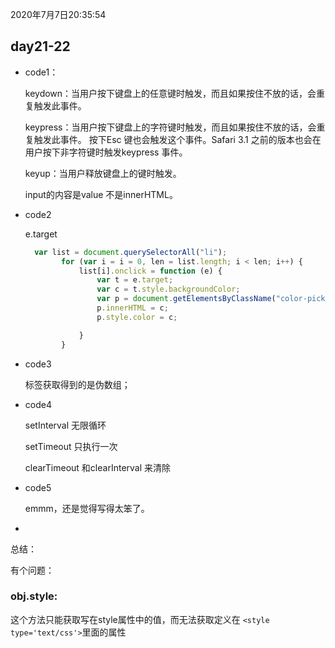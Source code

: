 2020年7月7日20:35:54

## day21-22

- code1：

  keydown：当用户按下键盘上的任意键时触发，而且如果按住不放的话，会重复触发此事件。

  keypress：当用户按下键盘上的字符键时触发，而且如果按住不放的话，会重复触发此事件。 按下Esc 键也会触发这个事件。Safari 3.1 之前的版本也会在用户按下非字符键时触发keypress 事件。

  keyup：当用户释放键盘上的键时触发。

  input的内容是value 不是innerHTML。

- code2

  e.target 

  ```javascript
    var list = document.querySelectorAll("li");
          for (var i = i = 0, len = list.length; i < len; i++) {
              list[i].onclick = function (e) {
                  var t = e.target;
                  var c = t.style.backgroundColor;
                  var p = document.getElementsByClassName("color-picker")[0]
                  p.innerHTML = c;
                  p.style.color = c;
  
              }
          }
  ```

  

- code3

  标签获取得到的是伪数组；

- code4

  setInterval 无限循环

  setTimeout 只执行一次

  clearTimeout 和clearInterval 来清除

- code5

  emmm，还是觉得写得太笨了。

- 

  

 总结：

有个问题：

### obj.style:

这个方法只能获取写在style属性中的值，而无法获取定义在 `<style type='text/css'>`里面的属性